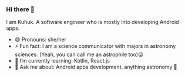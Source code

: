### Hi there 👋

I am Kuhuk. A software engineer who is mostly into developing Android apps.
- 😄 Pronouns: she/her
- ⚡ Fun fact: I am a science communicator with majors in astronomy sciences. (Yeah, you can call me an astrophile too)😝
- 🌱 I’m currently learning: Kotlin, React.js
- 💬 Ask me about: Android apps development, anything astronomy 🔭

<!--
**kuhuk/kuhuk** is a ✨ _special_ ✨ repository because its `README.md` (this file) appears on your GitHub profile.

Here are some ideas to get you started:

- 🔭 I’m currently working on ...
- 🌱 I’m currently learning ...
- 👯 I’m looking to collaborate on ...
- 🤔 I’m looking for help with ...
- 💬 Ask me about ...
- 📫 How to reach me: ...
- 😄 Pronouns: ...
- ⚡ Fun fact: ...
-->
